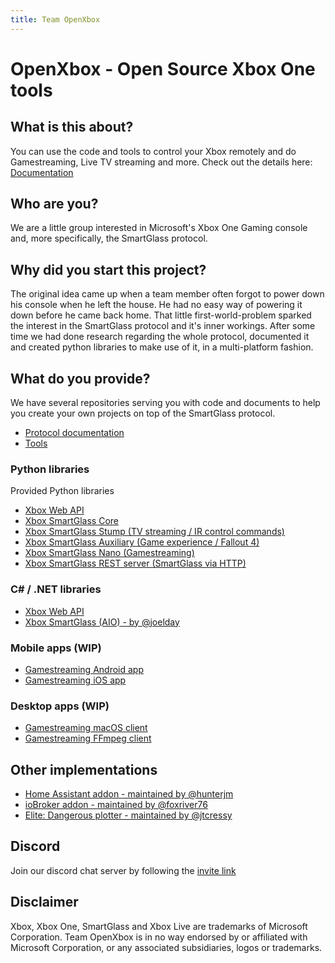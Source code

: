 ```yaml
---
title: Team OpenXbox 
---
```


# OpenXbox - Open Source Xbox One tools


## What is this about?
You can use the code and tools to control your Xbox remotely and do Gamestreaming, Live TV streaming and more.
Check out the details here: [Documentation](https://openxbox.org/smartglass-documentation) 

## Who are you?
We are a little group interested in Microsoft's Xbox One Gaming console and, more specifically, the SmartGlass protocol.

## Why did you start this project?
The original idea came up when a team member often forgot to power down his console when he left the house. He had no easy way of powering it down before he came back home. That little first-world-problem sparked the interest in the SmartGlass protocol and it's inner workings.
After some time we had done research regarding the whole protocol, documented it and created python libraries to make use of it, in a multi-platform fashion.

## What do you provide?
We have several repositories serving you with code and documents to help you create your own projects on top of the SmartGlass protocol.

* [Protocol documentation](https://openxbox.github.io/smartglass-documentation)
* [Tools](https://github.com/openxbox/smartglass-tools)

### Python libraries
Provided Python libraries

* [Xbox Web API](https://github.com/openxbox/xbox-webapi-python)
* [Xbox SmartGlass Core](https://github.com/openxbox/xbox-smartglass-core-python)
* [Xbox SmartGlass Stump (TV streaming / IR control commands)](https://github.com/openxbox/xbox-smartglass-stump-python)
* [Xbox SmartGlass Auxiliary (Game experience / Fallout 4)](https://github.com/openxbox/xbox-smartglass-auxiliary-python)
* [Xbox SmartGlass Nano (Gamestreaming)](https://github.com/openxbox/xbox-smartglass-nano-python)
* [Xbox SmartGlass REST server (SmartGlass via HTTP)](https://github.com/OpenXbox/xbox-smartglass-rest-python)

### C# / .NET libraries
* [Xbox Web API](https://github.com/OpenXbox/xbox-webapi-csharp)
* [Xbox SmartGlass (AIO) - by @joelday](https://github.com/OpenXbox/xbox-smartglass-csharp)

### Mobile apps (WIP)
* [Gamestreaming Android app](https://github.com/OpenXbox/xbox-client-android)
* [Gamestreaming iOS app](https://github.com/OpenXbox/xbox-client-macios)

### Desktop apps (WIP)
* [Gamestreaming macOS client](https://github.com/OpenXbox/xbox-client-macios)
* [Gamestreaming FFmpeg client](https://github.com/OpenXbox/xbox-client-ffmpeg)

## Other implementations
* [Home Assistant addon - maintained by @hunterjm](https://github.com/hunterjm/hassio-addons)
* [ioBroker addon - maintained by @foxriver76](https://github.com/foxriver76/ioBroker.xbox)
* [Elite: Dangerous plotter - maintained by @jtcressy](https://github.com/jtcressy/elite-route-plotter)

## Discord
Join our discord chat server by following the [invite link](https://discord.gg/E8kkJhQ)

## Disclaimer
Xbox, Xbox One, SmartGlass and Xbox Live are trademarks of Microsoft Corporation. Team OpenXbox is in no way endorsed by or affiliated with Microsoft Corporation, or any associated subsidiaries, logos or trademarks. 
